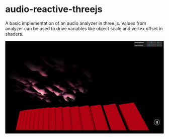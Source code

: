 # audio-reactive-threejs
A basic implementation of an audio analyzer in three.js. Values from analyzer can be used to drive variables like object scale and vertex offset in shaders.

![](analyzer.png)
